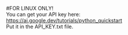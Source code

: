 #FOR LINUX ONLY!
<br>
You can get your API key here: https://ai.google.dev/tutorials/python_quickstart
<br>
Put it in the API_KEY.txt file.

